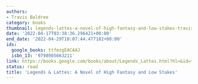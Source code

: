 ```yaml
---
authors:
- Travis Baldree
category: books
thumbnail: legends-lattes-a-novel-of-high-fantasy-and-low-stakes-travis-baldree-cover.jpg
date: '2022-04-17T03:38:36.296421+00:00'
end_date: '2022-04-29T10:07:44.477182+00:00'
ids:
  google_books: ttfmzgEACAAJ
  isbn_13: '9798985663211'
link: https://books.google.com/books/about/Legends_Lattes.html?hl=&id=ttfmzgEACAAJ
status: read
title: 'Legends & Lattes: A Novel of High Fantasy and Low Stakes'
---
```

